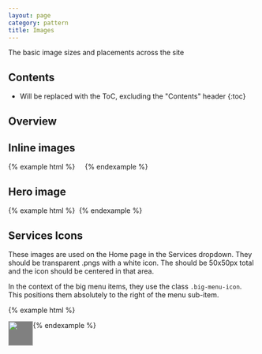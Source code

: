 ```yaml
---
layout: page
category: pattern
title: Images
---
```


The basic image sizes and placements across the site

## Contents

* Will be replaced with the ToC, excluding the "Contents" header
{:toc}

## Overview

## Inline images

{% example html %}
<img src="http://placehold.it/604x453?text=default" alt="">
<img class="align-left" src="http://placehold.it/604x453?text=align-left" alt="">
<img class="align-right" src="http://placehold.it/604x453?text=align-right" alt="">
<img class="align-center" src="http://placehold.it/604x453?text=align-center" alt="">
{% endexample %}

## Hero image

{% example html %}
<img src="http://placehold.it/1200x400" alt="">
{% endexample %}

## Services Icons

These images are used on the Home page in the Services dropdown. They should be transparent .pngs with a white icon. The should be 50x50px total and the icon should be centered in that area.

In the context of the big menu items, they use the class `.big-menu-icon`. This positions them absolutely to the right of the menu sub-item.

{% example html %}
<div style="background-color: gray; float: left;">
	<img src="{{ site.baseurl }}/img/parking-icon.png" alt="" width="50" height="50" style="float: left;">
</div>
{% endexample %}